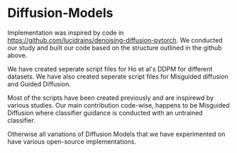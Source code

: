 # Diffusion-Models

Implementation was inspired by code in https://github.com/lucidrains/denoising-diffusion-pytorch.
We conducted our study and built our code based on the structure outlined in the github above.


We have created seperate script files for Ho et al's DDPM for different datasets.
We have also created seperate script files for Misguided diffusion and Guided Diffusion.

Most of the scripts have been created previously and are inspirewd by various studies.
Our main contribution code-wise, happens to be Misguided Diffusion where classifier guidance
is conducted with an untrained classifier. 

Otherwise all variations of Diffusion Models that we have experimented on have various 
open-source implementations.

